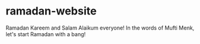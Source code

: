 # ramadan-website
Ramadan Kareem and Salam Alaikum everyone! In the words of Mufti Menk, let's start Ramadan with a bang!
